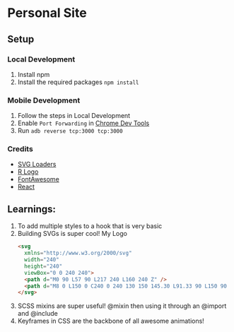 # Personal Site

## Setup

### Local Development

1.  Install npm
2.  Install the required packages `npm install`

### Mobile Development

1.  Follow the steps in Local Development
2.  Enable `Port Forwarding` in [Chrome Dev Tools](chrome://inspect/#devices)
3.  Run `adb reverse tcp:3000 tcp:3000`

### Credits

-   [SVG Loaders](http://samherbert.net/svg-loaders/)
-   [R Logo](https://i.ytimg.com/vi/DX2gH3iWpGY/maxresdefault.jpg)
-   [FontAwesome](https://fontawesome.com/icons?d=gallery)
-   [React](https://reactjs.org/)

## Learnings:

1.  To add multiple styles to a hook that is very basic
    <div className={`panel ${props.styles ? props.styles.join(" ") : ""}`}>
2.  Building SVGs is super cool! My Logo
    ```html
    <svg
      xmlns="http://www.w3.org/2000/svg"
      width="240"
      height="240"
      viewBox="0 0 240 240">
      <path d="M0 90 L57 90 L217 240 L160 240 Z" />
      <path d="M8 0 L150 0 C240 0 240 130 150 145.30 L91.33 90 L150 90 C182 90 182 42.5 150 42 L52.8 42 Z" />
    </svg>
    ```
3.  SCSS mixins are super useful!
    @mixin then using it through an @import and @include
4.  Keyframes in CSS are the backbone of all awesome animations!
